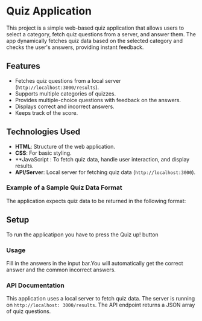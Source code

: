 # Quiz Application

This project is a simple web-based quiz application that allows users to select a category, fetch quiz questions from a server, and answer them. The app dynamically fetches quiz data based on the selected category and checks the user's answers, providing instant feedback.

## Features

- Fetches quiz questions from a local server (`http://localhost:3000/results`).
- Supports multiple categories of quizzes.
- Provides multiple-choice questions with feedback on the answers.
- Displays correct and incorrect answers.
- Keeps track of the score.
 
## Technologies Used

- **HTML**: Structure of the web application.
- **CSS**: For basic styling.
- **JavaScript : To fetch quiz data, handle user interaction, and display results.
- **API/Server**: Local server for fetching quiz data (`http://localhost:3000`).

### Example of a Sample Quiz Data Format

The application expects quiz data to be returned in the following format:
## Setup
To run the applicatipon you have to press the Quiz up! button
### Usage
 Fill in the answers in the input bar.You will automatically  get the correct answer and the common incorrect answers.
 ### API Documentation
 This  application uses a local server to fetch quiz data. The server is running on `http://localhost:
 3000/results`. The API endpoint returns a JSON array of quiz questions.
